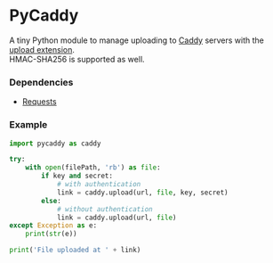 # PyCaddy

A tiny Python module to manage uploading to [Caddy](https://caddyserver.com/) servers with the [upload extension](https://caddyserver.com/docs/upload).  
HMAC-SHA256 is supported as well.

### Dependencies

- [Requests](http://python-requests.org/)

### Example

```python
import pycaddy as caddy

try:
	with open(filePath, 'rb') as file:
		if key and secret:
			# with authentication
			link = caddy.upload(url, file, key, secret)
		else:
			# without authentication
			link = caddy.upload(url, file)
except Exception as e:
	print(str(e))

print('File uploaded at ' + link)
```
